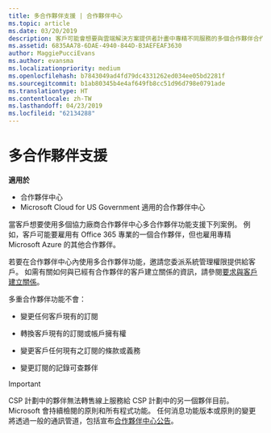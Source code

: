```yaml
---
title: 多合作夥伴支援 | 合作夥伴中心
ms.topic: article
ms.date: 03/20/2019
description: 客戶可能會想要與雲端解決方案提供者計畫中專精不同服務的多個合作夥伴合作。
ms.assetid: 6835AA78-6DAE-4940-844D-B3AEFEAF3630
author: MaggiePucciEvans
ms.author: evansma
ms.localizationpriority: medium
ms.openlocfilehash: b7843049ad4fd79dc4331262ed034ee05bd2281f
ms.sourcegitcommit: b1ab80345b4e4af649fb8cc51d96d798e0791ade
ms.translationtype: HT
ms.contentlocale: zh-TW
ms.lasthandoff: 04/23/2019
ms.locfileid: "62134288"
---
```

# <a name="multi-partner-support"></a>多合作夥伴支援

**適用於**

-  合作夥伴中心
-  Microsoft Cloud for US Government 適用的合作夥伴中心

當客戶想要使用多個協力廠商合作夥伴中心多合作夥伴功能支援下列案例。 例如，客戶可能要雇用有 Office 365 專業的一個合作夥伴，但也雇用專精 Microsoft Azure 的其他合作夥伴。

若要在合作夥伴中心內使用多合作夥伴功能，邀請您委派系統管理權限提供給客戶。 如需有關如何與已經有合作夥伴的客戶建立關係的資訊，請參閱[要求與客戶建立關係](request-a-relationship-with-a-customer.md)。

多重合作夥伴功能不會：

- 變更任何客戶現有的訂閱

- 轉換客戶現有的訂閱或帳戶擁有權

- 變更客戶任何現有之訂閱的條款或義務

- 變更訂閱的記錄可查夥伴

> [!IMPORTANT]  
> CSP 計劃中的夥伴無法轉售線上服務給 CSP 計劃中的另一個夥伴目前。 Microsoft 會持續檢閱的原則和所有程式功能。 任何消息功能版本或原則的變更將透過一般的通訊管道，包括宣布[合作夥伴中心公告](https://partner.microsoft.com/en-us/pcv/announcements)。